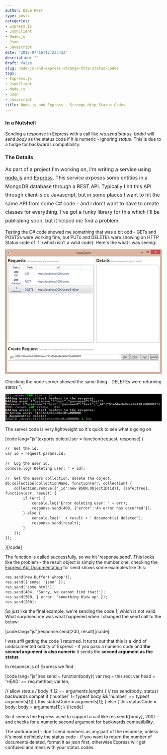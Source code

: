 ```yaml
---
author: Dave Kerr
type: posts
categories:
- Express.js
- JsonClient
- Node.js
- Json
- Javascript
date: "2013-07-16T16:23:43Z"
description: ""
draft: false
slug: node-js-and-express-strange-http-status-codes
tags:
- Express.js
- JsonClient
- Node.js
- Json
- Javascript
title: Node.js and Express - Strange Http Status Codes
---
```



<h3>In a Nutshell</h3>
Sending a response in Express with a call like <em>res.send(status, body)</em> will send <em>body</em> as the status code if it is numeric - ignoring <em>status</em>. This is due to a fudge for backwards compatibility.
<h3>The Details</h3>
<span style="line-height: 1.714285714; font-size: 1rem;"><strong></strong>As part of a project I'm working on, I'm writing a service using </span><a style="line-height: 1.714285714; font-size: 1rem;" title="node.js" href="http://nodejs.org/" target="_blank">node.js</a><span style="line-height: 1.714285714; font-size: 1rem;"> and </span><a style="line-height: 1.714285714; font-size: 1rem;" title="Express" href="http://expressjs.com/" target="_blank">Express</a><span style="line-height: 1.714285714; font-size: 1rem;">. This service exposes some entities in a MongoDB database through a REST API. Typically I hit this API through client-side Javascript, but in some places I want to hit the same API from some C# code - and I don't want to have to create classes for everything. I've got a funky library for this which I'll be publishing soon, but it helped me find a problem.</span>

Testing the C# code showed me something that was a bit odd - GETs and POSTSs were working fine, but PUTs and DELETEs were showing an HTTP Status code of '1' (which isn't a valid code). Here's the what I was seeing:

<a href="http://www.dwmkerr.com/wp-content/uploads/2013/07/requests.png"><img src="images/requests.png" alt="requests" width="600" /></a>

Checking the node server showed the same thing - DELETEs were returning status 1.

<a href="http://www.dwmkerr.com/wp-content/uploads/2013/07/console.png"><img src="images/console.png" alt="console" width="600" /></a>

The server code is very lightweight so it's quick to see what's going on:

[code lang="js"]exports.deleteUser = function(request, response) {

	//	Get the id.
    var id = request.params.id;

    //	Log the user id.
    console.log('Deleting user: ' + id);

    //	Get the users collection, delete the object.
    db.collection(collectionName, function(err, collection) {
        collection.remove({'_id':new BSON.ObjectID(id)}, {safe:true}, function(err, result) {
            if (err) {
                console.log('Error deleting user: ' + err);
                response.send(400, {'error':'An error has occurred'});
            } else {
                console.log('' + result + ' document(s) deleted');
                response.send(result);
            }
        });
    });
}[/code]

The function is called successfully, so we hit 'response.send'. This looks like the problem - the result object is simply the number one, checking the <a title="Express API Documentation" href="http://expressjs.com/api.html" target="_blank">Express Api Documentation</a> for send shows some examples like this:
<pre><code>res.send(new Buffer('whoop'));
res.send({ some: 'json' });
res.send('some html');
res.send(404, 'Sorry, we cannot find that!');
res.send(500, { error: 'something blew up' });
res.send(200);</code></pre>
So just like the final example, we're sending the code 1, which is not valid. What surprised me was what happened when I changed the send call to the below:

[code lang="js"]response.send(200, result)[/code]

I was <em>still </em>getting the code 1 returned. It turns out that this is a kind of undocumented oddity of Express - if you pass a numeric code and <b>the second argument is also numeric</b> it sends the<b> second argument as the status</b>.

In response.js of Express we find:

[code lang="js"]res.send = function(body){
  var req = this.req;
  var head = 'HEAD' == req.method;
  var len;

  // allow status / body
  if (2 == arguments.length) {
    // res.send(body, status) backwards compat
    if ('number' != typeof body &amp;&amp; 'number' == typeof arguments[1]) {
      this.statusCode = arguments[1];
    } else {
      this.statusCode = body;
      body = arguments[1];
    }
  }[/code]

So it seems the Express used to support a call like res.send({body}, 200) - and checks for a numeric second argument for backwards compatibility.

The workaround - don't send numbers as any part of the response, unless it's most definitely the status code - if you want to return the number of documents deleted, format it as json first, otherwise Express will get confused and mess with your status codes.

